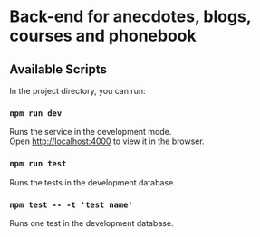 # Back-end for anecdotes, blogs, courses and phonebook

## Available Scripts

In the project directory, you can run:

### `npm run dev`

Runs the service in the development mode.<br />
Open [http://localhost:4000](http://localhost:4000) to view it in the browser.

### `npm run test`

Runs the tests in the development database.

### `npm test -- -t 'test name'`

Runs one test in the development database.
